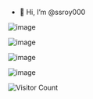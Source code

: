 - 👋 Hi, I’m @ssroy000
  


<!---
ssroy000/ssroy000 is a ✨ special ✨ repository because its `README.md` (this file) appears on your GitHub profile.
You can click the Preview link to take a look at your changes.
--->
![image](https://github.com/ssroy000/ssroy000/assets/161429550/fc647c27-4788-4303-8f47-93023cefdb71)

![image](https://github.com/ssroy000/ssroy000/assets/161429550/7803a854-b9a3-4e05-9083-2292b97ffec7)

![image](https://github.com/ssroy000/ssroy000/assets/161429550/84f47455-4da0-4ef0-8ffd-a45b5607c4d5)

![image](https://github.com/ssroy000/ssroy000/assets/161429550/ba84b235-74b6-44d6-81ea-0636ee895665)

![Visitor Count](https://visitor-badge.glitch.me/badge?page_id=your-ssroy000.ssroy000)

